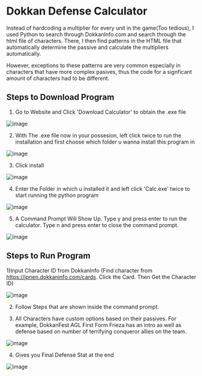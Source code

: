 # Dokkan Defense Calculator

Instead of hardcoding a multiplier for every unit in the game(Too tedious), I used Python to search through DokkanInfo.com and search through the html file of characters. There, I then find patterns in the HTML file that automatically determine the passive and calculate the multipliers automatically. 

However, exceptions to these patterns are very common especially in characters that have more complex pasives, thus the code for a signficant amount of characters had to be different.

## Steps to Download Program

1) Go to Website and Click 'Download Calculator' to obtain the .exe file



![image](https://github.com/RandomNerd01/Dokkan-Calculator/assets/142955018/16ca5262-3ae0-48a0-9609-dffa7f6ef851)






2) With The .exe file now in your possesion, left click twice to run the installation and first choose which folder u wanna install this program in



![image](https://github.com/RandomNerd01/Dokkan-Calculator/assets/142955018/5f22b1ac-d52b-4e2f-8623-7212a6854b9c)

  


3) Click install




![image](https://github.com/RandomNerd01/Dokkan-Calculator/assets/142955018/389c0937-e0a9-408e-94de-00bb95368799)






4) Enter the Folder in which u installed it and left click 'Calc.exe' twice to start running the python program




![image](https://github.com/RandomNerd01/Dokkan-Calculator/assets/142955018/2222f50d-0d5c-4e5e-8123-be13d39772f3)






5) A Command Prompt Will Show Up. Type y and press  enter to run the calculator. Type n and press enter to close the command prompt.



![image](https://github.com/RandomNerd01/Dokkan-Calculator/assets/142955018/e68b6f57-454a-4549-acf9-84bda192bca3)







## Steps to Run Program

1)Input Character ID from DokkanInfo (Find character from https://jpnen.dokkaninfo.com/cards. Click the Card. Then Get the Character ID)


![image](https://github.com/Suiron99/Dokkan-Calculator/assets/142955018/0563585b-4bfb-4f77-857f-8c79e7f97f0e)




2) Follow Steps that are shown inside the command prompt.




3) All Characters have custom options based on their passives. For example, DokkanFest AGL First Form Frieza has an intro as well as defense based on number of terrifying conqueror allies on the team.



![image](https://github.com/RandomNerd01/Dokkan-Calculator/assets/142955018/7154a8f9-893d-41c0-a992-69d96615a362)





4) Gives you Final Defense Stat at the end




![image](https://github.com/RandomNerd01/Dokkan-Calculator/assets/142955018/579af78e-a097-4b21-a2f3-58bb21b51bfb)













